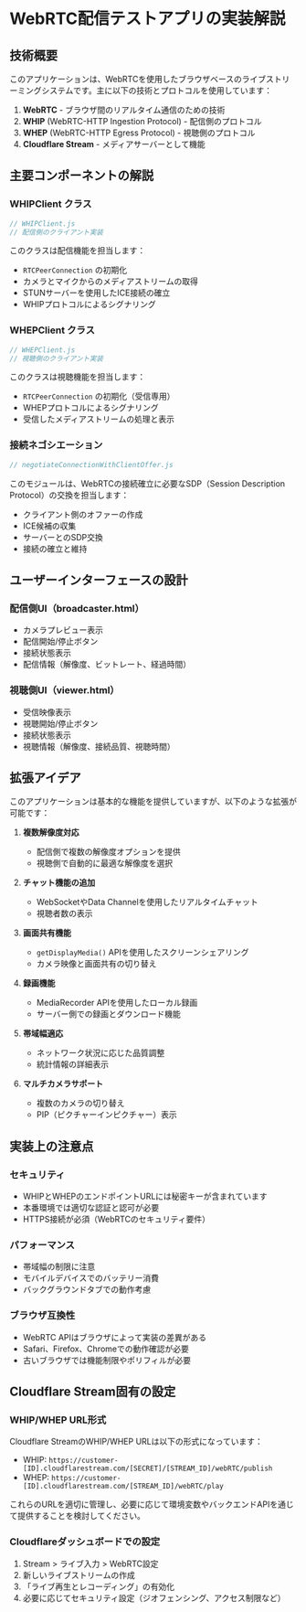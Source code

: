 # WebRTC配信テストアプリの実装解説

## 技術概要

このアプリケーションは、WebRTCを使用したブラウザベースのライブストリーミングシステムです。主に以下の技術とプロトコルを使用しています：

1. **WebRTC** - ブラウザ間のリアルタイム通信のための技術
2. **WHIP** (WebRTC-HTTP Ingestion Protocol) - 配信側のプロトコル
3. **WHEP** (WebRTC-HTTP Egress Protocol) - 視聴側のプロトコル
4. **Cloudflare Stream** - メディアサーバーとして機能

## 主要コンポーネントの解説

### WHIPClient クラス

```javascript
// WHIPClient.js
// 配信側のクライアント実装
```

このクラスは配信機能を担当します：

- `RTCPeerConnection` の初期化
- カメラとマイクからのメディアストリームの取得
- STUNサーバーを使用したICE接続の確立
- WHIPプロトコルによるシグナリング

### WHEPClient クラス

```javascript
// WHEPClient.js
// 視聴側のクライアント実装
```

このクラスは視聴機能を担当します：

- `RTCPeerConnection` の初期化（受信専用）
- WHEPプロトコルによるシグナリング
- 受信したメディアストリームの処理と表示

### 接続ネゴシエーション

```javascript
// negotiateConnectionWithClientOffer.js
```

このモジュールは、WebRTCの接続確立に必要なSDP（Session Description Protocol）の交換を担当します：

- クライアント側のオファーの作成
- ICE候補の収集
- サーバーとのSDP交換
- 接続の確立と維持

## ユーザーインターフェースの設計

### 配信側UI（broadcaster.html）

- カメラプレビュー表示
- 配信開始/停止ボタン
- 接続状態表示
- 配信情報（解像度、ビットレート、経過時間）

### 視聴側UI（viewer.html）

- 受信映像表示
- 視聴開始/停止ボタン
- 接続状態表示
- 視聴情報（解像度、接続品質、視聴時間）

## 拡張アイデア

このアプリケーションは基本的な機能を提供していますが、以下のような拡張が可能です：

1. **複数解像度対応**
   - 配信側で複数の解像度オプションを提供
   - 視聴側で自動的に最適な解像度を選択

2. **チャット機能の追加**
   - WebSocketやData Channelを使用したリアルタイムチャット
   - 視聴者数の表示

3. **画面共有機能**
   - `getDisplayMedia()` APIを使用したスクリーンシェアリング
   - カメラ映像と画面共有の切り替え

4. **録画機能**
   - MediaRecorder APIを使用したローカル録画
   - サーバー側での録画とダウンロード機能

5. **帯域幅適応**
   - ネットワーク状況に応じた品質調整
   - 統計情報の詳細表示

6. **マルチカメラサポート**
   - 複数のカメラの切り替え
   - PIP（ピクチャーインピクチャー）表示

## 実装上の注意点

### セキュリティ

- WHIPとWHEPのエンドポイントURLには秘密キーが含まれています
- 本番環境では適切な認証と認可が必要
- HTTPS接続が必須（WebRTCのセキュリティ要件）

### パフォーマンス

- 帯域幅の制限に注意
- モバイルデバイスでのバッテリー消費
- バックグラウンドタブでの動作考慮

### ブラウザ互換性

- WebRTC APIはブラウザによって実装の差異がある
- Safari、Firefox、Chromeでの動作確認が必要
- 古いブラウザでは機能制限やポリフィルが必要

## Cloudflare Stream固有の設定

### WHIP/WHEP URL形式

Cloudflare StreamのWHIP/WHEP URLは以下の形式になっています：

- WHIP: `https://customer-[ID].cloudflarestream.com/[SECRET]/[STREAM_ID]/webRTC/publish`
- WHEP: `https://customer-[ID].cloudflarestream.com/[STREAM_ID]/webRTC/play`

これらのURLを適切に管理し、必要に応じて環境変数やバックエンドAPIを通じて提供することを検討してください。

### Cloudflareダッシュボードでの設定

1. Stream > ライブ入力 > WebRTC設定
2. 新しいライブストリームの作成
3. 「ライブ再生とレコーディング」の有効化
4. 必要に応じてセキュリティ設定（ジオフェンシング、アクセス制限など）
